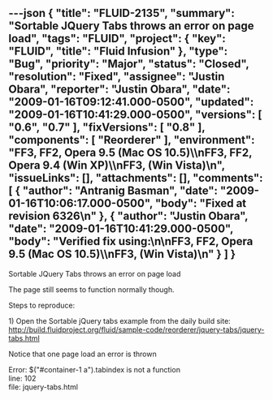 ---json
{
  "title": "FLUID-2135",
  "summary": "Sortable JQuery Tabs throws an error on page load",
  "tags": "FLUID",
  "project": {
    "key": "FLUID",
    "title": "Fluid Infusion"
  },
  "type": "Bug",
  "priority": "Major",
  "status": "Closed",
  "resolution": "Fixed",
  "assignee": "Justin Obara",
  "reporter": "Justin Obara",
  "date": "2009-01-16T09:12:41.000-0500",
  "updated": "2009-01-16T10:41:29.000-0500",
  "versions": [
    "0.6",
    "0.7"
  ],
  "fixVersions": [
    "0.8"
  ],
  "components": [
    "Reorderer"
  ],
  "environment": "FF3, FF2, Opera 9.5 (Mac OS 10.5)\\\nFF3, FF2, Opera 9.4 (Win XP)\\\nFF3, (Win Vista)\n",
  "issueLinks": [],
  "attachments": [],
  "comments": [
    {
      "author": "Antranig Basman",
      "date": "2009-01-16T10:06:17.000-0500",
      "body": "Fixed at revision 6326\n"
    },
    {
      "author": "Justin Obara",
      "date": "2009-01-16T10:41:29.000-0500",
      "body": "Verified fix using:\n\nFF3, FF2, Opera 9.5 (Mac OS 10.5)\\\nFF3, (Win Vista)\n"
    }
  ]
}
---
Sortable JQuery Tabs throws an error on page load

The page still seems to function normally though.

Steps to reproduce:

1\) Open the Sortable jQuery tabs example from the daily build site:\
<http://build.fluidproject.org/fluid/sample-code/reorderer/jquery-tabs/jquery-tabs.html>

Notice that one page load an error is thrown

Error: $("#container-1 a").tabindex is not a function\
line: 102\
file: jquery-tabs.html

        